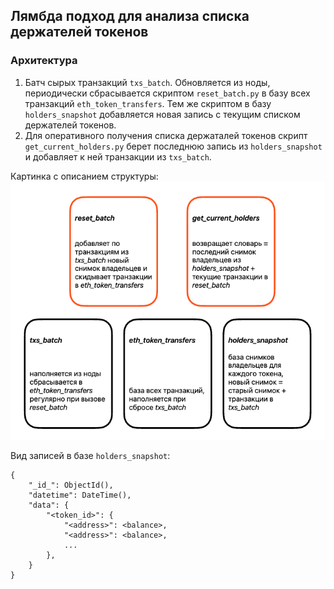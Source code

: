 ## Лямбда подход для анализа списка держателей токенов

### Архитектура
1. Батч сырых транзакций `txs_batch`. Обновляется из ноды, периодически сбрасывается скриптом `reset_batch.py` в базу всех транзакций `eth_token_transfers`. Тем же скриптом в базу `holders_snapshot` добавляется новая запись с текущим списком держателей токенов.
2. Для оперативного получения списка держаталей токенов скрипт `get_current_holders.py` берет последнюю запись из `holders_snapshot` и добавляет к ней транзакции из `txs_batch`.

Картинка с описанием структуры:
![alt text](structure.png)

Вид записей в базе `holders_snapshot`:
```
{
    "_id_": ObjectId(),
    "datetime": DateTime(),
    "data": {
        "<token_id>": {
            "<address>": <balance>,
            "<address>": <balance>,
            ...
        },
    }
}
```
